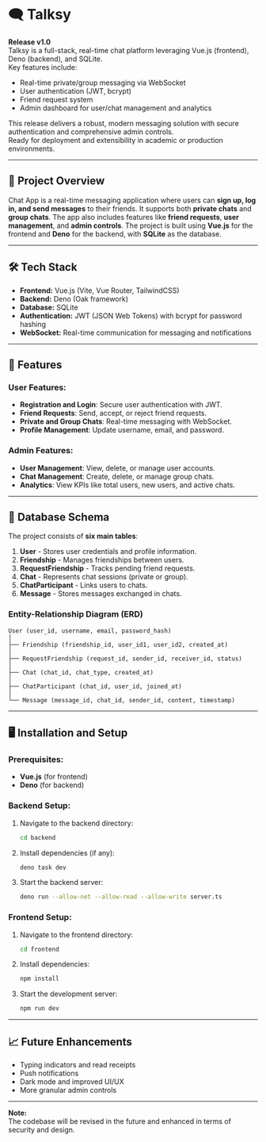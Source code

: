 # 🗨️ Talksy

**Release v1.0**  
Talksy is a full-stack, real-time chat platform leveraging Vue.js (frontend), Deno (backend), and SQLite.  
Key features include:
- Real-time private/group messaging via WebSocket
- User authentication (JWT, bcrypt)
- Friend request system
- Admin dashboard for user/chat management and analytics

This release delivers a robust, modern messaging solution with secure authentication and comprehensive admin controls.  
Ready for deployment and extensibility in academic or production environments.

---

## 📌 Project Overview
Chat App is a real-time messaging application where users can **sign up, log in, and send messages** to their friends. It supports both **private chats** and **group chats**. The app also includes features like **friend requests**, **user management**, and **admin controls**. The project is built using **Vue.js** for the frontend and **Deno** for the backend, with **SQLite** as the database.

---

## 🛠️ Tech Stack
- **Frontend:** Vue.js (Vite, Vue Router, TailwindCSS)
- **Backend:** Deno (Oak framework)
- **Database:** SQLite
- **Authentication:** JWT (JSON Web Tokens) with bcrypt for password hashing
- **WebSocket:** Real-time communication for messaging and notifications

---

## 🚀 Features
### User Features:
- **Registration and Login**: Secure user authentication with JWT.
- **Friend Requests**: Send, accept, or reject friend requests.
- **Private and Group Chats**: Real-time messaging with WebSocket.
- **Profile Management**: Update username, email, and password.

### Admin Features:
- **User Management**: View, delete, or manage user accounts.
- **Chat Management**: Create, delete, or manage group chats.
- **Analytics**: View KPIs like total users, new users, and active chats.

---

## 📂 Database Schema
The project consists of **six main tables**:

1. **User** - Stores user credentials and profile information.
2. **Friendship** - Manages friendships between users.
3. **RequestFriendship** - Tracks pending friend requests.
4. **Chat** - Represents chat sessions (private or group).
5. **ChatParticipant** - Links users to chats.
6. **Message** - Stores messages exchanged in chats.

### **Entity-Relationship Diagram (ERD)**

```plaintext
User (user_id, username, email, password_hash)
│
├── Friendship (friendship_id, user_id1, user_id2, created_at)
│
├── RequestFriendship (request_id, sender_id, receiver_id, status)
│
├── Chat (chat_id, chat_type, created_at)
│
├── ChatParticipant (chat_id, user_id, joined_at)
│
└── Message (message_id, chat_id, sender_id, content, timestamp)
```

---

## 🖥️ Installation and Setup

### Prerequisites:
- **Vue.js** (for frontend)
- **Deno** (for backend)

### Backend Setup:
1. Navigate to the backend directory:
   ```bash
   cd backend
   ```
2. Install dependencies (if any):
   ```bash
   deno task dev
   ```
3. Start the backend server:
   ```bash
   deno run --allow-net --allow-read --allow-write server.ts
   ```

### Frontend Setup:
1. Navigate to the frontend directory:
   ```bash
   cd frontend
   ```
2. Install dependencies:
   ```bash
   npm install
   ```
3. Start the development server:
   ```bash
   npm run dev
   ```

---

## 📈 Future Enhancements

- Typing indicators and read receipts
- Push notifications
- Dark mode and improved UI/UX
- More granular admin controls

---

**Note:**  
The codebase will be revised in the future and enhanced in terms of security and design.